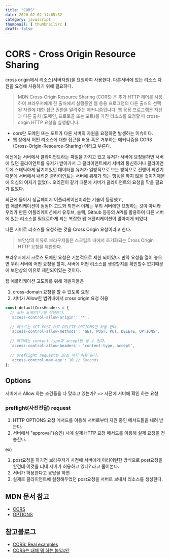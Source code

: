 ```yaml
---
title: "CORS"
date: 2020-02-02 14:05:82
category: javascript
thumbnail: { thumbnailSrc }
draft: false
---
```



# CORS - Cross Origin Resource Sharing
cross origin에서 리소스(서버자원)을 요청하여 사용한다.
다른서버에 있는 리소스 자원을 요청해 사용하기 위해 필요하다.

> MDN
Cross-Origin Resource Sharing (CORS) 은 추가 HTTP 헤더를 사용하여 브라우저에게 한 출처에서 실행중인 웹 응용 프로그램의 다른 출처의 선택된 자원에 대한 접근 권한을 알려주는 메커니즘입니다. 웹 응용 프로그램은 자신과 다른 출처 (도메인, 프로토콜 또는 포트)를 가진 리소스를 요청할 때 cross-origin HTTP 요청을 실행합니다.

- cors란 도메인 또는 포트가 다른 서버의 자원을 요청하면 발생하는 이슈이다.
- 웹 상에서 어떤 리소스에 대한 접근을 허용 혹은 거부하는 메커니즘을 CORS (Cross-Origin-Resource-Sharing) 이라고 부른다.

예전에는 서버에서 클라이언트라는 파일을 가지고 있고 유저가 서버에 요청을하면 서버에 있던 클라이언트를 유저가 받아가서 그 클라이언트에서 서버와 통신하거나 클라이언트에 스태틱하게 담겨져있던 데이터를 유저가 일방적으로 보는 방식으로 진행이 되었기때문에 서버에서 내려준 클라이언트는 서버에 위해가 되는 행동을 하지 않을 것이기때문에 의심의 여지가 없었다. 오리진이 같기 때문에 서버가 클라이언트의 요청을 막을 필요가 없었다.  

최근에 들어서 싱글페이지 어플리케이션이라는 기술이 등장했고,  
웹 애플리케이션이 점점더 고도화 되면서 이제는 우리 서버에만 요청하는 것이 아니라 우리가 만든 어플리케이션에서 유투브, 슬랙, Github 등등의 API를 활용하여 다른 서버에 있는 리소스를 필요로하게 되는 복잡한 웹 애플리케이션이 많아지게 되었다.  

다른 서버로 리소스를 요청하는 것을 Cross Origin 요청이라고 한다.  

> 보안상의 이유로 브라우저들은 스크립트 내에서 초기화되는 Cross Origin HTTP 요청을 제한한다.  

브라우저에서 크로스 도메인 요청은 기본적으로 제한 되어있다. 만약 요청을 열어 놓으면 우리 서버에 어떤 요청을 할지, 서버에 어떤 리소스를 생성할지를 확인할수 없기때문에 보안상의 이유로 제한되어있는 것이다.  
 
웹 애플리케이션 고도화를 위해 개발자들은
1. cross-domain 요청을 할 수 있도록 요청
2. 서버가 Allow한 범위내에서 cross origin 요청 허용

```js
const defaultCorsHeaders = {
  // 모든 도메인(*)을 허용한다.
  'access-control-allow-origin': '*', 
  
  // 메소드는 GET POST PUT DELETE OPTIONS만 허용 한다.
  'access-control-allow-methods': 'GET, POST, PUT, DELETE, OPTIONS',
  
  // 헤더에는 content-type과 accept만 쓸 수 있다.
  'access-control-allow-headers': 'content-type, accept',
  
  // preflight request는 10초 까지 허용 된다.
  'access-control-max-age': 10 // Seconds.
};
```

## Options
서버에서 Allow 하는 조건들을 다 맞추고 있는가? => 사전에 서버에 확인 하는 요청

### preflight(사전전달) request
1. HTTP OPTIONS 요청 메서드를 이용해 서버로부터 지원 중인 메서드들을 내려 받는다.
2. 서버에서 "approval"(승인) 시에 실제 HTTP 요청 메서드를 이용해 실제 요청을 전송한다.

ex)    
1. post요청을 하기전 브라우저가 사전에 서버에게 이러이런한 방식으로 post요청을 할건데 이것을 너네 서버가 허용하고 있니? 라고 물어본다.
2. 서버가 허용한다고 응답을 하면
3. 실제로 클라이언트에 설정해두었던 post요청을 서버로 보내서 리소스를 생성한다.



## MDN 문서 참고
- [CORS](https://developer.mozilla.org/ko/docs/Web/HTTP/Access_control_CORS)
- [OPTIONS](https://developer.mozilla.org/ko/docs/Web/HTTP/Methods/OPTIONS)

## 참고블로그
- [CORS: Real examples](https://velog.io/@leejh3224/CORS-Real-examples-8yjnloovl5)
- [CORS는 대체 뭐 하는 놈일까?](https://blog.kjwon15.net/2018/12/16/cors/)
